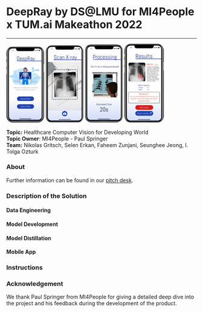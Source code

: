 # DeepRay by DS@LMU for MI4People x TUM.ai Makeathon 2022
<hr>
<img src="assets/figma-shots/app-home.png" alt="drawing" width="100"/>
<img src="assets/figma-shots/app-scan.png" alt="drawing" width="100"/>
<img src="assets/figma-shots/app-processing.png" alt="drawing" width="100"/>
<img src="assets/figma-shots/app-results.png" alt="drawing" width="105"/>

**Topic:** Healthcare Computer Vision for Developing World  
**Topic Owner**: MI4People - Paul Springer   
**Team:** Nikolas Gritsch, Selen Erkan, Faheem Zunjani, Seunghee Jeong, I. Tolga Ozturk  

### About

Further information can be found in our [pitch desk]().

### Description of the Solution

#### Data Engineering

#### Model Development

#### Model Distillation

#### Mobile App

#### 

### Instructions 


### Acknowledgement

We thank Paul Springer from MI4People for giving a detailed deep dive into the project and his feedback 
during the development of the product. 


